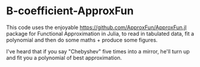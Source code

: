# B-coefficient-ApproxFun

This code uses the enjoyable https://github.com/ApproxFun/ApproxFun.jl package for Functional Approximation in Julia, to read in tabulated data, fit a polynomial and then do some maths + produce some figures.

I've heard that if you say "Chebyshev" five times into a mirror, he'll turn up and fit you a polynomial of best approximation.
